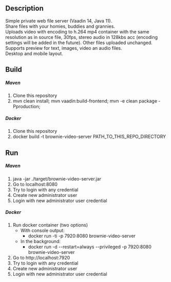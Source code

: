 ## Description
Simple private web file server (Vaadin 14, Java 11).    
Share files with your homies, buddies and grannies.  
Uploads video with encoding to h.264 mp4 container with the same resolution as in source file, 30fps, stereo audio in 128kbs acc (encoding settings will be added in the future).
Other files uploaded unchanged.  
Supports preview for text, images, video an audio files.  
Desktop and mobile layout.

## Build 
##### Maven
1. Clone this repository
2. mvn clean install; mvn vaadin:build-frontend; mvn -e clean package -Pproduction;

##### Docker
1. Clone this repository
2. docker build -t brownie-video-server PATH_TO_THIS_REPO_DIRECTORY


## Run 
##### Maven
1. java -jar ./target/brownie-video-server.jar  
2. Go to localhost:8080  
3. Try to login with any credential  
4. Create new administrator user  
5. Login with new administrator user credential  

##### Docker
1. Run docker container (two options)
    - With console output:
        * docker run -ti -p 7920:8080 brownie-video-server  
    - In the background:
        * docker run -d --restart=always --privileged -p 7920:8080 brownie-video-server
2. Go to http://localhost:7920  
3. Try to login with any credential
4. Create new administrator user
5. Login with new administrator user credential
